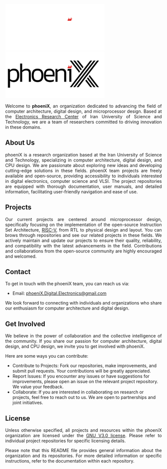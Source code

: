 ![logo](https://github.com/phoeniX-Digital-Design/.github/blob/main/profile/phoenix_logotype_bb_transparent_320x150.png#gh-dark-mode-only)
![logo](https://github.com/phoeniX-Digital-Design/.github/blob/main/profile/phoenix_logotype_transparent_320x150.png#gh-light-mode-only)

<div align="justify">
  
Welcome to **phoeniX**, an organization dedicated to advancing the field of computer architecture, digital design, and microprocessor design. 
Based at the [Electronics Research Center](http://erc.iust.ac.ir/) of Iran University of Science and Technology, we are a team of researchers committed to driving innovation in these domains.
</div>

## About Us
<div align="justify">
  
phoeniX is a research organization based at the Iran University of Science and Technology, specializing in computer architecture, digital design, and CPU design. 
We are passionate about exploring new ideas and developing cutting-edge solutions in these fields. phoeniX team projects are freely available and open-source, providing accessibility to individuals interested in digital electronics, computer science and VLSI. The project repositories are equipped with thorough documentation, user manuals, and detailed information, facilitating user-friendly navigation and ease of use.
</div>

## Projects
<div align="justify">

Our current projects are centered around microprocessor design, specifically focusing on the implementation of the open-source Instruction Set Architecture, [RISC-V](https://riscv.org/), from RTL to physical design and layout.
You can brows through repositories and see our related projects in these fields.
We actively maintain and update our projects to ensure their quality, reliability, and compatibility with the latest advancements in the field. 
Contributions and collaborations from the open-source community are highly encouraged and welcomed.
</div>

## Contact
<div align="justify">

  To get in touch with the phoeniX team, you can reach us via:
- Email: phoeniX.Digital.Electronics@gmail.com

We look forward to connecting with individuals and organizations who share our enthusiasm for computer architecture and digital design.
</div>

## Get Involved
<div align="justify">

We believe in the power of collaboration and the collective intelligence of the community. 
If you share our passion for computer architecture, digital design, and CPU design, we invite you to get involved with phoeniX. 
</div>

Here are some ways you can contribute:
- Contribute to Projects: Fork our repositories, make improvements, and submit pull requests. Your contributions will be greatly appreciated.
- Report Issues: If you encounter any issues or have suggestions for improvements, please open an issue on the relevant project repository. We value your feedback.
- Collaborate: If you are interested in collaborating on research or projects, feel free to reach out to us. We are open to partnerships and joint initiatives.

## License
<div align="justify">

Unless otherwise specified, all projects and resources within the phoeniX organization are licensed under the [GNU V3.0 license](https://en.wikipedia.org/wiki/GNU_General_Public_License). Please refer to individual project repositories for specific licensing details.

Please note that this README file provides general information about the organization and its repositories. For more detailed information or specific instructions, refer to the documentation within each repository.
</div>
